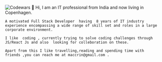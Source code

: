   ![Codewars](https://www.codewars.com/users/maccrin/badges/micro)
   👋 Hi, I am  an IT professional from India and now  living in Copenhagen.

    A motivated Full Stack Developer  having  8 years of IT industry experience encompassing a wide range of skill set and roles in a large corporate environment.
 
    I like  coding , currently trying to solve coding challenges through JS/React Js and also  looking for colleboration on these.
 
    Apart from this I like travelling,reading and spending time with friends ,you can reach me at maccrin@gmail.com .
